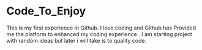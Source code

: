 # Code_To_Enjoy
This is my first experience in Github. I love coding and Github has Provided me the  platform to enhanced my coding experience . I am starting project with random ideas but later i will take is to quality code.
